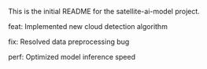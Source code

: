 This is the initial README for the satellite-ai-model project.

feat: Implemented new cloud detection algorithm

fix: Resolved data preprocessing bug

perf: Optimized model inference speed